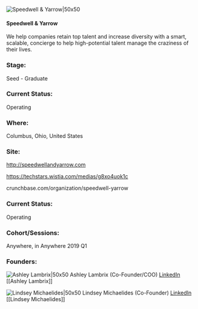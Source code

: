 

![Speedwell & Yarrow|50x50](https://apimg.techstars.com/connect/images/image_files/5c4b43d7a36c116b4f000012/original/Speedwell___Yarrow_Social_Media_logo.png)

#### Speedwell & Yarrow
We help companies retain top talent and increase diversity with a smart, scalable, concierge to help high-potential talent manage the craziness of their lives.

### Stage: 
Seed - Graduate 

### Current Status: 
Operating

### Where:
Columbus, Ohio, United States

### Site:
http://speedwellandyarrow.com

https://techstars.wistia.com/medias/g8xo4uok1c

crunchbase.com/organization/speedwell-yarrow

### Current Status: 
Operating

### Cohort/Sessions: 
Anywhere, in Anywhere 2019 Q1

### Founders: 

![Ashley Lambrix|50x50](https://apimg.techstars.com/connect/images/image_files/5c55ae5734a60d1901000025/original/Ashley_Headshot_vNewCropped_smaller_file_size.jpg) Ashley Lambrix (Co-Founder/COO) [LinkedIn](https://linkedin.com/in/ashleylambrix) [[Ashley Lambrix]]

![Lindsey Michaelides|50x50](https://apimg.techstars.com/connect/images/image_files/5c477f5ca36c11784d000001/original/LM_crop.jpg) Lindsey Michaelides (Co-Founder) [LinkedIn](https://linkedin.com/in/lindseymichaelides) [[Lindsey Michaelides]]


